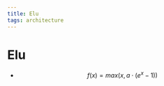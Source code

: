 ```yaml
---
title: Elu
tags: architecture 
---
```


# Elu
- $$f(x) = max(x, a \cdot (e^x-1))$$




































































